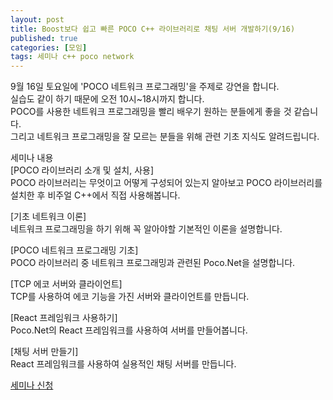 ```yaml
---
layout: post
title: Boost보다 쉽고 빠른 POCO C++ 라이브러리로 채팅 서버 개발하기(9/16)
published: true
categories: [모임]
tags: 세미나 c++ poco network
---
```

9월 16일 토요일에 'POCO 네트워크 프로그래밍'을 주제로 강연을 합니다.  
실습도 같이 하기 때문에 오전 10시~18시까지 합니다.  
POCO를 사용한 네트워크 프로그래밍을 빨리 배우기 원하는 분들에게 좋을 것 같습니다.  
그리고 네트워크 프로그래밍을 잘 모르는 분들을 위해 관련 기초 지식도 알려드립니다.  

세미나 내용  
[POCO 라이브러리 소개 및 설치, 사용]  
POCO 라이브러리는 무엇이고 어떻게 구성되어 있는지 알아보고 POCO 라이브러리를 설치한 후 비주얼 C++에서 직접 사용해봅니다.  
  
[기초 네트워크 이론]  
네트워크 프로그래밍을 하기 위해 꼭 알아야할 기본적인 이론을 설명합니다.  
  
[POCO 네트워크 프로그래밍 기초]  
POCO 라이브러리 중 네트워크 프로그래밍과 관련된 Poco.Net을 설명합니다.  
  
[TCP 에코 서버와 클라이언트]  
TCP를 사용하여 에코 기능을 가진 서버와 클라이언트를 만듭니다.  
  
[React 프레임워크 사용하기]  
Poco.Net의 React 프레임워크를 사용하여 서버를 만들어봅니다.  
  
[채팅 서버 만들기]  
React 프레임워크를 사용하여 실용적인 채팅 서버를 만듭니다.  
  

[세미나 신청](http://www.hanbit.co.kr/store/education/edu_view.html?p_code=S3627755775)
